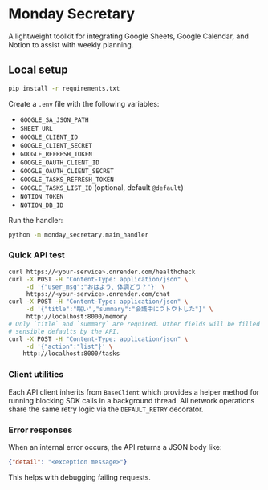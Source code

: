 # Monday Secretary

A lightweight toolkit for integrating Google Sheets, Google Calendar, and Notion to assist with weekly planning.

## Local setup

```bash
pip install -r requirements.txt
```

Create a `.env` file with the following variables:

- `GOOGLE_SA_JSON_PATH`
- `SHEET_URL`
- `GOOGLE_CLIENT_ID`
- `GOOGLE_CLIENT_SECRET`
- `GOOGLE_REFRESH_TOKEN`
- `GOOGLE_OAUTH_CLIENT_ID`
- `GOOGLE_OAUTH_CLIENT_SECRET`
- `GOOGLE_TASKS_REFRESH_TOKEN`
- `GOOGLE_TASKS_LIST_ID` (optional, default `@default`)
- `NOTION_TOKEN`
- `NOTION_DB_ID`

Run the handler:

```bash
python -m monday_secretary.main_handler
```

### Quick API test

```bash
curl https://<your-service>.onrender.com/healthcheck
curl -X POST -H "Content-Type: application/json" \
     -d '{"user_msg":"おはよう、体調どう？"}' \
     https://<your-service>.onrender.com/chat
curl -X POST -H "Content-Type: application/json" \
     -d '{"title":"眠い","summary":"会議中にウトウトした"}' \
     http://localhost:8000/memory
# Only `title` and `summary` are required. Other fields will be filled with
# sensible defaults by the API.
curl -X POST -H "Content-Type: application/json" \
     -d '{"action":"list"}' \
    http://localhost:8000/tasks
```

### Client utilities

Each API client inherits from `BaseClient` which provides a helper
method for running blocking SDK calls in a background thread. All network
operations share the same retry logic via the `DEFAULT_RETRY` decorator.

### Error responses

When an internal error occurs, the API returns a JSON body like:

```json
{"detail": "<exception message>"}
```

This helps with debugging failing requests.
